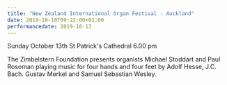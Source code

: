 ```yaml
---
title: "New Zealand International Organ Festival - Auckland"
date: 2019-10-10T09:22:00+01:00
performancedate: 2019-10-13
---
```


Sunday October 13th
St Patrick's Cathedral
6.00 pm

The Zimbelstern Foundation presents organists Michael Stoddart and Paul Rosoman playing music for four hands and four feet by Adolf Hesse, J.C. Bach. Gustav Merkel and Samuel Sebastian Wesley.